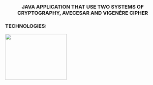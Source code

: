 <h3 style="text-align:center;">JAVA APPLICATION THAT USE TWO SYSTEMS OF CRYPTOGRAPHY, AVECESAR AND VIGENÈRE CIPHER</h3>
<h3>TECHNOLOGIES:</h3>
<img src="https://upload.wikimedia.org/wikipedia/en/3/30/Java_programming_language_logo.svg" width="200px" height="150px"></img>
